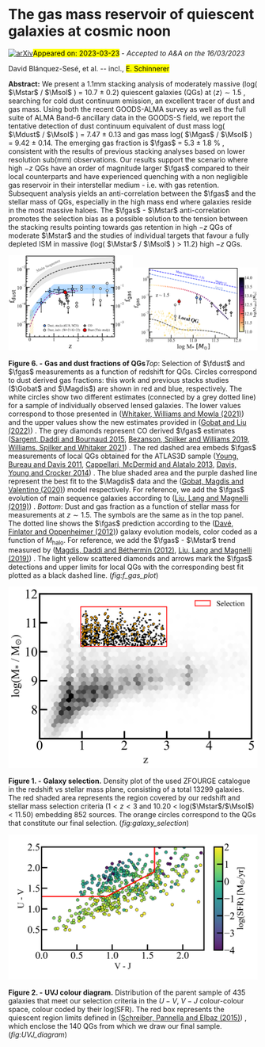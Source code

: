 <div class="macros" style="visibility:hidden;">
$\newcommand{\ensuremath}{}$
$\newcommand{\xspace}{}$
$\newcommand{\object}[1]{\texttt{#1}}$
$\newcommand{\farcs}{{.}''}$
$\newcommand{\farcm}{{.}'}$
$\newcommand{\arcsec}{''}$
$\newcommand{\arcmin}{'}$
$\newcommand{\ion}[2]{#1#2}$
$\newcommand{\textsc}[1]{\textrm{#1}}$
$\newcommand{\hl}[1]{\textrm{#1}}$
$\newcommand{\footnote}[1]{}$
$\newcommand{\Mgas}{M_{\rm gas}}$
$\newcommand{\Mdust}{M_{\rm dust}}$
$\newcommand{\Mstar}{M_{\rm \ast}}$
$\newcommand{\Msol}{\rm M_{\rm \odot}}$
$\newcommand{\fgas}{f_{\rm gas}}$
$\newcommand{\fdust}{f_{\rm dust}}$
$\newcommand{\Gobat}{{\color{blue} G18}}$
$\newcommand{\Magdis}{{\color{blue} M21}}$</div>

<div class="macros" style="visibility:hidden;">
$\newcommand{\ensuremath}{}$
$\newcommand{\xspace}{}$
$\newcommand{\object}[1]{\texttt{#1}}$
$\newcommand{\farcs}{{.}''}$
$\newcommand{\farcm}{{.}'}$
$\newcommand{\arcsec}{''}$
$\newcommand{\arcmin}{'}$
$\newcommand{\ion}[2]{#1#2}$
$\newcommand{\textsc}[1]{\textrm{#1}}$
$\newcommand{\hl}[1]{\textrm{#1}}$
$\newcommand{\footnote}[1]{}$
$\newcommand{\Mgas}{M_{\rm gas}}$
$\newcommand{\Mdust}{M_{\rm dust}}$
$\newcommand{\Mstar}{M_{\rm \ast}}$
$\newcommand{\Msol}{\rm M_{\rm \odot}}$
$\newcommand{\fgas}{f_{\rm gas}}$
$\newcommand{\fdust}{f_{\rm dust}}$
$\newcommand{\Gobat}{{\color{blue} G18}}$
$\newcommand{\Magdis}{{\color{blue} M21}}$</div>



<div id="title">

# The gas mass reservoir of quiescent galaxies at cosmic noon

</div>
<div id="comments">

[![arXiv](https://img.shields.io/badge/arXiv-2303.12110-b31b1b.svg)](https://arxiv.org/abs/2303.12110)<mark>Appeared on: 2023-03-23</mark> - _Accepted to A&A on the 16/03/2023_

</div>
<div id="authors">

David Blánquez-Sesé, et al. -- incl., <mark>E. Schinnerer</mark>

</div>
<div id="abstract">

**Abstract:** We present a 1.1mm stacking analysis of moderately massive (log( $\Mstar$ / $\Msol$ ) = 10.7 $\pm$ 0.2) quiescent galaxies (QGs) at $\langle z\rangle \sim1.5$ , searching for cold dust continuum emission, an excellent tracer of dust and gas mass. Using both the recent GOODS-ALMA survey as well as the full suite of ALMA Band-6 ancillary data in the GOODS-S field, we report the tentative detection of dust continuum equivalent of   dust mass log( $\Mdust$ / $\Msol$ ) = 7.47 $\pm$ 0.13 and gas mass log( $\Mgas$ / $\Msol$ ) = 9.42 $\pm$ 0.14. The emerging gas fraction is $\fgas$ = 5.3 $\pm$ 1.8 \% , consistent with the results of previous stacking analyses based on lower resolution sub(mm) observations. Our results support the scenario where high $-z$ QGs have an order of magnitude larger $\fgas$ compared to their local counterparts and have experienced quenching with a non negligible gas reservoir in their interstellar medium - i.e. with gas retention. Subsequent analysis yields an anti-correlation between the $\fgas$ and the stellar mass of QGs, especially in the high mass end where galaxies reside in the most massive haloes. The $\fgas$ - $\Mstar$ anti-correlation promotes the selection bias as a possible solution to the tension between the stacking results pointing towards gas retention in high $-z$ QGs of moderate $\Mstar$ and the studies of individual targets that favour a fully depleted ISM in massive (log( $\Mstar$ / $\Msol$ ) > 11.2) high $-z$ QGs.

</div>

<div id="div_fig1">

<img src="tmp_2303.12110/./Figures/f_gas_final.png" alt="Fig6.1" width="50%"/><img src="tmp_2303.12110/./Figures/fgas_mstar_15.0.png" alt="Fig6.2" width="50%"/>

**Figure 6. -** **Gas and dust fractions of QGs**_Top_: Selection of $\fdust$ and $\fgas$ measurements as a function of  redshift for QGs. Circles correspond to dust derived gas fractions: this work and  previous stacks studies ($\Gobat$ and $\Magdis$) are shown in red and blue, respectively. The white circles show two different estimates (connected by a grey dotted line) for a sample of individually observed lensed galaxies. The lower values correspond to those presented in  ([Whitaker, Williams and Mowla (2021)]())  and the upper values show the new estimates provided in  ([Gobat and Liu (2022)]()) . The grey diamonds represent CO derived $\fgas$ estimates  ([Sargent, Daddi and Bournaud 2015](), [Bezanson, Spilker and Williams 2019](), [Williams, Spilker and Whitaker 2021]()) . The red dashed area embeds $\fgas$ measurements of local QGs obtained for the ATLAS3D sample  ([Young, Bureau and Davis 2011](), [Cappellari, McDermid and Alatalo 2013](), [Davis, Young and Crocker 2014]()) . The blue shaded area and the purple dashed line represent the best fit to the $\Magdis$ data and the  ([Gobat, Magdis and Valentino (2020)]())  model respectively. For reference, we add the $\fgas$ evolution of main sequence galaxies according to  ([Liu, Lang and Magnelli (2019)]()) . _Bottom_: Dust and gas fraction as a function of stellar mass for measurements at $z \sim 1.5$. The symbols are the same as in the top panel. The dotted line shows the $\fgas$ prediction according to the  ([Davé, Finlator and Oppenheimer (2012)]())  galaxy evolution models, color coded as a function of $M_{\mathrm{halo}}$. For reference, we add the $\fgas$ - $\Mstar$ trend measured by  ([Magdis, Daddi and Béthermin (2012)](), [Liu, Lang and Magnelli (2019)]()) . The light yellow scattered diamonds and arrows mark the $\fgas$ detections and upper limits for local QGs with the corresponding best fit plotted as a black dashed line. (*fig:f_gas_plot*)

</div>
<div id="div_fig2">

<img src="tmp_2303.12110/./Figures/Galaxy_selection_2.png" alt="Fig1" width="100%"/>

**Figure 1. -** **Galaxy selection.** Density plot of the used ZFOURGE catalogue in the redshift vs stellar mass plane, consisting of a total 13299 galaxies. The red shaded area represents the region covered by our redshift and stellar mass selection criteria ($1 < z < 3$ and 10.20 $<$ log($\Mstar$/$\Msol$) $<$ 11.50) embedding 852 sources. The orange circles correspond to the QGs that constitute our final selection.  (*fig:galaxy_selection*)

</div>
<div id="div_fig3">

<img src="tmp_2303.12110/./Figures/UVJ_diagram.png" alt="Fig2" width="100%"/>

**Figure 2. -** **UVJ colour diagram.** Distribution of the parent sample of 435 galaxies that meet our selection criteria in the $U-V$, $V-J$ colour-colour space, colour coded by their log(SFR). The red box represents the quiescent region limits defined in  ([Schreiber, Pannella and Elbaz (2015)]()) , which enclose the 140 QGs from which we draw our final sample. (*fig:UVJ_diagram*)

</div>
